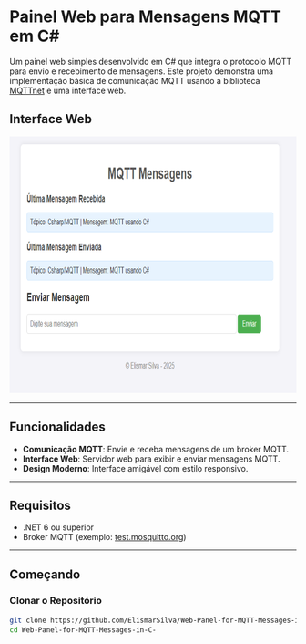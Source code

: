 # Painel Web para Mensagens MQTT em C#

Um painel web simples desenvolvido em C# que integra o protocolo MQTT para envio e recebimento de mensagens. Este projeto demonstra uma implementação básica de comunicação MQTT usando a biblioteca [MQTTnet](https://github.com/dotnet/MQTTnet) e uma interface web.

## Interface Web
<img src="img/Interface_Web_MQTT.png" alt="Interface Web" width="700" height="450">

---

## Funcionalidades
- **Comunicação MQTT**: Envie e receba mensagens de um broker MQTT.
- **Interface Web**: Servidor web para exibir e enviar mensagens MQTT.
- **Design Moderno**: Interface amigável com estilo responsivo.

---

## Requisitos
- .NET 6 ou superior
- Broker MQTT (exemplo: [test.mosquitto.org](https://test.mosquitto.org/))

---

## Começando

### Clonar o Repositório
```bash
git clone https://github.com/ElismarSilva/Web-Panel-for-MQTT-Messages-in-C-.git
cd Web-Panel-for-MQTT-Messages-in-C-
